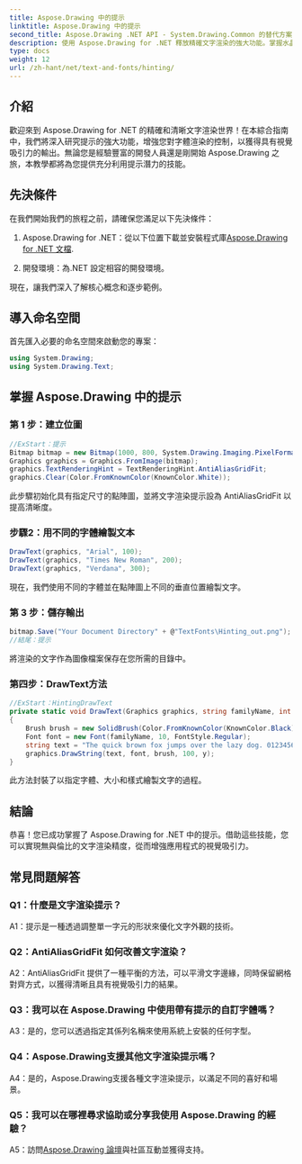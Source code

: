 ```yaml
---
title: Aspose.Drawing 中的提示
linktitle: Aspose.Drawing 中的提示
second_title: Aspose.Drawing .NET API - System.Drawing.Common 的替代方案
description: 使用 Aspose.Drawing for .NET 釋放精確文字渲染的強大功能。掌握水晶般清晰的字體的提示技術。
type: docs
weight: 12
url: /zh-hant/net/text-and-fonts/hinting/
---
```

## 介紹

歡迎來到 Aspose.Drawing for .NET 的精確和清晰文字渲染世界！在本綜合指南中，我們將深入研究提示的強大功能，增強您對字體渲染的控制，以獲得具有視覺吸引力的輸出。無論您是經驗豐富的開發人員還是剛開始 Aspose.Drawing 之旅，本教學都將為您提供充分利用提示潛力的技能。

## 先決條件

在我們開始我們的旅程之前，請確保您滿足以下先決條件：

1.  Aspose.Drawing for .NET：從以下位置下載並安裝程式庫[Aspose.Drawing for .NET 文檔](https://reference.aspose.com/drawing/net/).

2. 開發環境：為.NET 設定相容的開發環境。

現在，讓我們深入了解核心概念和逐步範例。

## 導入命名空間

首先匯入必要的命名空間來啟動您的專案：

```csharp
using System.Drawing;
using System.Drawing.Text;
```

## 掌握 Aspose.Drawing 中的提示

### 第 1 步：建立位圖

```csharp
//ExStart：提示
Bitmap bitmap = new Bitmap(1000, 800, System.Drawing.Imaging.PixelFormat.Format32bppPArgb);
Graphics graphics = Graphics.FromImage(bitmap);
graphics.TextRenderingHint = TextRenderingHint.AntiAliasGridFit;
graphics.Clear(Color.FromKnownColor(KnownColor.White));
```

此步驟初始化具有指定尺寸的點陣圖，並將文字渲染提示設為 AntiAliasGridFit 以提高清晰度。

### 步驟2：用不同的字體繪製文本

```csharp
DrawText(graphics, "Arial", 100);
DrawText(graphics, "Times New Roman", 200);
DrawText(graphics, "Verdana", 300);
```

現在，我們使用不同的字體並在點陣圖上不同的垂直位置繪製文字。

### 第 3 步：儲存輸出

```csharp
bitmap.Save("Your Document Directory" + @"TextFonts\Hinting_out.png");
//結尾：提示
```

將渲染的文字作為圖像檔案保存在您所需的目錄中。

### 第四步：DrawText方法

```csharp
//ExStart：HintingDrawText
private static void DrawText(Graphics graphics, string familyName, int y)
{
    Brush brush = new SolidBrush(Color.FromKnownColor(KnownColor.Black));
    Font font = new Font(familyName, 10, FontStyle.Regular);
    string text = "The quick brown fox jumps over the lazy dog. 0123456789 ~!@#$%^&*()_+-={}[];':\"<>?/,.\\№`";
    graphics.DrawString(text, font, brush, 100, y);
}
```

此方法封裝了以指定字體、大小和樣式繪製文字的過程。

## 結論

恭喜！您已成功掌握了 Aspose.Drawing for .NET 中的提示。借助這些技能，您可以實現無與倫比的文字渲染精度，從而增強應用程式的視覺吸引力。

## 常見問題解答

### Q1：什麼是文字渲染提示？

A1：提示是一種透過調整單一字元的形狀來優化文字外觀的技術。

### Q2：AntiAliasGridFit 如何改善文字渲染？

A2：AntiAliasGridFit 提供了一種平衡的方法，可以平滑文字邊緣，同時保留網格對齊方式，以獲得清晰且具有視覺吸引力的結果。

### Q3：我可以在 Aspose.Drawing 中使用帶有提示的自訂字體嗎？

A3：是的，您可以透過指定其係列名稱來使用系統上安裝的任何字型。

### Q4：Aspose.Drawing支援其他文字渲染提示嗎？

A4：是的，Aspose.Drawing支援各種文字渲染提示，以滿足不同的喜好和場景。

### Q5：我可以在哪裡尋求協助或分享我使用 Aspose.Drawing 的經驗？

 A5：訪問[Aspose.Drawing 論壇](https://forum.aspose.com/c/diagram/17)與社區互動並獲得支持。